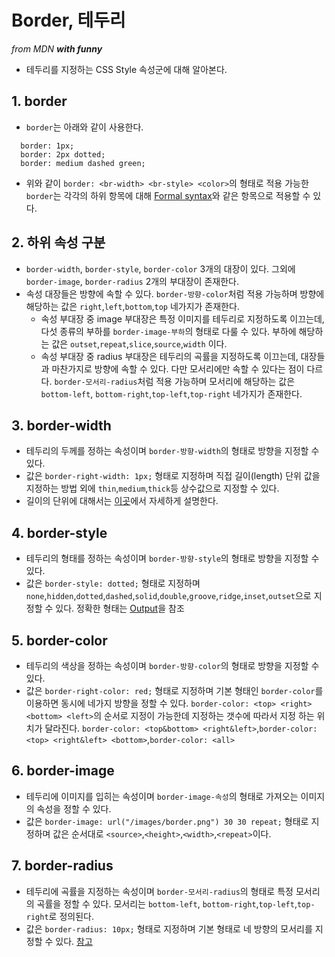 # Border, 테두리
_from MDN **with funny**_
- 테두리를 지정하는 CSS Style 속성군에 대해 알아본다.

## 1. border
- `border`는 아래와 같이 사용한다.
```
  border: 1px;
  border: 2px dotted;
  border: medium dashed green;
```
- 위와 같이 `border: <br-width> <br-style> <color>`의 형태로 적용 가능한 `border`는 각각의 하위 항목에 대해 [Formal syntax](https://developer.mozilla.org/en-US/docs/Web/CSS/border#Formal_syntax)와 같은 항목으로 적용할 수 있다.


## 2. 하위 속성 구분
- `border-width`, `border-style`, `border-color` 3개의 대장이 있다. 그외에 `border-image`, `border-radius` 2개의 부대장이 존재한다.
- 속성 대장들은 방향에 속할 수 있다. `border-방향-color`처럼 적용 가능하며 방향에 해당하는 값은 `right`,`left`,`bottom`,`top` 네가지가 존재한다.
  - 속성 부대장 중 image 부대장은 특정 이미지를 테두리로 지정하도록 이끄는데, 다섯 종류의 부하를 `border-image-부하`의 형태로 다룰 수 있다. 부하에 해당하는 값은 `outset`,`repeat`,`slice`,`source`,`width` 이다.
  - 속성 부대장 중 radius 부대장은 테두리의 곡률을 지정하도록 이끄는데, 대장들과 마찬가지로 방향에 속할 수 있다. 다만 모서리에만 속할 수 있다는 점이 다르다. `border-모서리-radius`처럼 적용 가능하며 모서리에 해당하는 값은 `bottom-left`, `bottom-right`,`top-left`,`top-right` 네가지가 존재한다.


## 3. border-width
- 테두리의 두께를 정하는 속성이며 `border-방향-width`의 형태로 방향을 지정할 수 있다.
- 값은 `border-right-width: 1px;` 형태로 지정하며 직접 길이(length) 단위 값을 지정하는 방법 외에 `thin`,`medium`,`thick`등 상수값으로 지정할 수 있다.
- 길이의 단위에 대해서는 [이곳](http://til.wiki.dev/CSS/length-unit)에서 자세하게 설명한다.


## 4. border-style
- 테두리의 형태를 정하는 속성이며 `border-방향-style`의 형태로 방향을 지정할 수 있다.
- 값은 `border-style: dotted;` 형태로 지정하며 `none`,`hidden`,`dotted`,`dashed`,`solid`,`double`,`groove`,`ridge`,`inset`,`outset`으로 지정할 수 있다. 정확한 형태는 [Output](https://developer.mozilla.org/en-US/docs/Web/CSS/border-style#Output)을 참조


## 5. border-color
- 테두리의 색상을 정하는 속성이며 `border-방향-color`의 형태로 방향을 지정할 수 있다.
- 값은 `border-right-color: red;` 형태로 지정하며 기본 형태인 `border-color`를 이용하면 동시에 네가지 방향을 정할 수 있다. `border-color: <top> <right> <bottom> <left>`의 순서로 지정이 가능한데 지정하는 갯수에 따라서 지정 하는 위치가 달라진다. `border-color: <top&bottom> <right&left>`,`border-color: <top> <right&left> <bottom>`,`border-color: <all>`


## 6. border-image
- 테두리에 이미지를 입히는 속성이며 `border-image-속성`의 형태로 가져오는 이미지의 속성을 정할 수 있다.
- 값은 `border-image: url("/images/border.png") 30 30 repeat;` 형태로 지정하며 값은 순서대로 `<source>`,`<height>`,`<width>`,`<repeat>`이다.


## 7. border-radius
- 테두리에 곡률을 지정하는 속성이며 `border-모서리-radius`의 형태로 특정 모서리의 곡률을 정할 수 있다. 모서리는 `bottom-left`, `bottom-right`,`top-left`,`top-right`로 정의된다.
- 값은 `border-radius: 10px;` 형태로 지정하며 기본 형태로 네 방향의 모서리를 지정할 수 있다. [참고](https://developer.mozilla.org/en-US/docs/Web/CSS/border-radius#Syntax)

